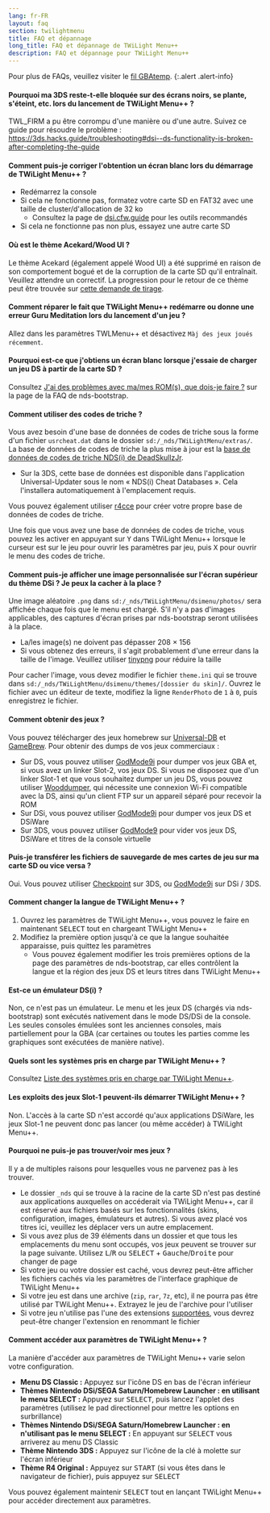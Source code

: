 ```yaml
---
lang: fr-FR
layout: faq
section: twilightmenu
title: FAQ et dépannage
long_title: FAQ et dépannage de TWiLight Menu++
description: FAQ et dépannage pour TWiLight Menu++
---
```


Pour plus de FAQs, veuillez visiter le [fil GBAtemp](https://gbatemp.net/threads/ds-i-3ds-twilight-menu-gui-for-ds-i-games-and-ds-i-menu-replacement.472200/).
{:.alert .alert-info}

#### Pourquoi ma 3DS reste-t-elle bloquée sur des écrans noirs, se plante, s'éteint, etc. lors du lancement de TWiLight Menu++ ?
TWL_FIRM a pu être corrompu d'une manière ou d'une autre. Suivez ce guide pour résoudre le problème : <https://3ds.hacks.guide/troubleshooting#dsi--ds-functionality-is-broken-after-completing-the-guide>

#### Comment puis-je corriger l'obtention un écran blanc lors du démarrage de TWiLight Menu++ ?
- Redémarrez la console
- Si cela ne fonctionne pas, formatez votre carte SD en FAT32 avec une taille de cluster/d'allocation de 32 ko
   - Consultez la page de [dsi.cfw.guide](https://dsi.cfw.guide/sd-card-setup.html) pour les outils recommandés
- Si cela ne fonctionne pas non plus, essayez une autre carte SD

#### Où est le thème Acekard/Wood UI ?
Le thème Acekard (également appelé Wood UI) a été supprimé en raison de son comportement bogué et de la corruption de la carte SD qu'il entraînait. Veuillez attendre un correctif. La progression pour le retour de ce thème peut être trouvée sur [cette demande de tirage](https://github.com/DS-Homebrew/TWiLightMenu/pull/1109).

#### Comment réparer le fait que TWiLight Menu++ redémarre ou donne une erreur Guru Meditation lors du lancement d'un jeu ?
Allez dans les paramètres TWLMenu++ et désactivez `Màj des jeux joués récemment`.

#### Pourquoi est-ce que j'obtiens un écran blanc lorsque j'essaie de charger un jeu DS à partir de la carte SD ?
Consultez [J'ai des problèmes avec ma/mes ROM(s), que dois-je faire ?](../nds-bootstrap/faq?faq=im-having-issues-with-my-roms-what-should-i-do) sur la page de la FAQ de nds-bootstrap.

#### Comment utiliser des codes de triche ?
Vous avez besoin d'une base de données de codes de triche sous la forme d'un fichier `usrcheat.dat` dans le dossier `sd:/_nds/TWiLightMenu/extras/`. La base de données de codes de triche la plus mise à jour est la [base de données de codes de triche NDS(i) de DeadSkullzJr](https://gbatemp.net/threads/488711/).
- Sur la 3DS, cette base de données est disponible dans l'application Universal-Updater sous le nom « NDS(i) Cheat Databases ». Cela l'installera automatiquement à l'emplacement requis.

Vous pouvez également utiliser [r4cce](http://hp.vector.co.jp/authors/VA013928/soft_en.html) pour créer votre propre base de données de codes de triche.

Une fois que vous avez une base de données de codes de triche, vous pouvez les activer en appuyant sur <kbd class="face">Y</kbd> dans TWiLight Menu++ lorsque le curseur est sur le jeu pour ouvrir les paramètres par jeu, puis <kbd class="face">X</kbd> pour ouvrir le menu des codes de triche.

#### Comment puis-je afficher une image personnalisée sur l'écran supérieur du thème DSi ? Je peux la cacher à la place ?
Une image aléatoire `.png` dans `sd:/_nds/TWiLightMenu/dsimenu/photos/` sera affichée chaque fois que le menu est chargé. S'il n'y a pas d'images applicables, des captures d'écran prises par nds-bootstrap seront utilisées à la place.

- La/les image(s) ne doivent pas dépasser 208 × 156
- Si vous obtenez des erreurs, il s'agit probablement d'une erreur dans la taille de l'image. Veuillez utiliser [tinypng](https://tinypng.com) pour réduire la taille

Pour cacher l'image, vous devez modifier le fichier `theme.ini` qui se trouve dans `sd:/_nds/TWiLightMenu/dsimenu/themes/[dossier du skin]/`. Ouvrez le fichier avec un éditeur de texte, modifiez la ligne `RenderPhoto` de `1` à `0`, puis enregistrez le fichier.

#### Comment obtenir des jeux ?
Vous pouvez télécharger des jeux homebrew sur [Universal-DB](https://db.universal-team.net/ds) et [GameBrew](https://www.gamebrew.org/wiki/List_of_all_DS_homebrew#Games). Pour obtenir des dumps de vos jeux commerciaux :
- Sur DS, vous pouvez utiliser [GodMode9i](https://github.com/DS-Homebrew/GodMode9i/releases) pour dumper vos jeux GBA et, si vous avez un linker Slot-2, vos jeux DS. Si vous ne disposez que d'un linker Slot-1 et que vous souhaitez dumper un jeu DS, vous pouvez utiliser [Wooddumper](https://digiex.net/attachments/wooddumper_r89-zip.14735/), qui nécessite une connexion Wi-Fi compatible avec la DS, ainsi qu'un client FTP sur un appareil séparé pour recevoir la ROM
- Sur DSi, vous pouvez utiliser [GodMode9i](https://github.com/DS-Homebrew/GodMode9i/releases) pour dumper vos jeux DS et DSiWare
- Sur 3DS, vous pouvez utiliser [GodMode9](https://github.com/d0k3/GodMode9/releases) pour vider vos jeux DS, DSiWare et titres de la console virtuelle

#### Puis-je transférer les fichiers de sauvegarde de mes cartes de jeu sur ma carte SD ou vice versa ?
Oui. Vous pouvez utiliser [Checkpoint](https://github.com/FlagBrew/Checkpoint/releases) sur 3DS, ou [GodMode9i](https://github.com/DS-Homebrew/GodMode9i/releases) sur DSi / 3DS.

#### Comment changer la langue de TWiLight Menu++ ?
1. Ouvrez les paramètres de TWiLight Menu++, vous pouvez le faire en maintenant <kbd>SELECT</kbd> tout en chargeant TWiLight Menu++
1. Modifiez la première option jusqu'à ce que la langue souhaitée apparaisse, puis quittez les paramètres
   - Vous pouvez également modifier les trois premières options de la page des paramètres de nds-bootstrap, car elles contrôlent la langue et la région des jeux DS et leurs titres dans TWiLight Menu++

#### Est-ce un émulateur DS(i) ?
Non, ce n'est pas un émulateur. Le menu et les jeux DS (chargés via nds-bootstrap) sont exécutés nativement dans le mode DS/DSi de la console. Les seules consoles émulées sont les anciennes consoles, mais partiellement pour la GBA (car certaines ou toutes les parties comme les graphiques sont exécutées de manière native).

#### Quels sont les systèmes pris en charge par TWiLight Menu++ ?
Consultez [Liste des systèmes pris en charge par TWiLight Menu++](../ds-index/emulators#list-of-supported-systems-by-twilight-menu).

#### Les exploits des jeux Slot-1 peuvent-ils démarrer TWiLight Menu++ ?
Non. L'accès à la carte SD n'est accordé qu'aux applications DSiWare, les jeux Slot-1 ne peuvent donc pas lancer (ou même accéder) à TWiLight Menu++.

#### Pourquoi ne puis-je pas trouver/voir mes jeux ?
Il y a de multiples raisons pour lesquelles vous ne parvenez pas à les trouver.
- Le dossier `_nds` qui se trouve à la racine de la carte SD n'est pas destiné aux applications auxquelles on accéderait via TWiLight Menu++, car il est réservé aux fichiers basés sur les fonctionnalités (skins, configuration, images, émulateurs et autres). Si vous avez placé vos titres ici, veuillez les déplacer vers un autre emplacement.
- Si vous avez plus de 39 éléments dans un dossier et que tous les emplacements du menu sont occupés, vos jeux peuvent se trouver sur la page suivante. Utilisez <kbd class="l">L</kbd>/<kbd class="r">R</kbd> ou <kbd>SELECT</kbd> + <kbd>Gauche</kbd>/<kbd>Droite</kbd> pour changer de page
- Si votre jeu ou votre dossier est caché, vous devrez peut-être afficher les fichiers cachés via les paramètres de l'interface graphique de TWiLight Menu++
- Si votre jeu est dans une archive (`zip`, `rar`, `7z`, etc), il ne pourra pas être utilisé par TWiLight Menu++. Extrayez le jeu de l'archive pour l'utiliser
- Si votre jeu n'utilise pas l'une des extensions [supportées](../ds-index/emulators#list-of-systems-supported-by-twilight-menu), vous devrez peut-être changer l'extension en renommant le fichier

#### Comment accéder aux paramètres de TWiLight Menu++ ?
La manière d'accéder aux paramètres de TWiLight Menu++ varie selon votre configuration.
- **Menu DS Classic :** Appuyez sur l'icône DS en bas de l'écran inférieur
- **Thèmes Nintendo DSi/SEGA Saturn/Homebrew Launcher : en utilisant le menu SELECT :** Appuyez sur <kbd>SELECT</kbd>, puis lancez l'applet des paramètres (utilisez le pad directionnel pour mettre les options en surbrillance)
- **Thèmes Nintendo DSi/SEGA Saturn/Homebrew Launcher : en n'utilisant pas le menu SELECT :** En appuyant sur <kbd>SELECT</kbd> vous arriverez au menu DS Classic
- **Thème Nintendo 3DS :** Appuyez sur l'icône de la clé à molette sur l'écran inférieur
- **Thème R4 Original :** Appuyez sur <kbd>START</kbd> (si vous êtes dans le navigateur de fichier), puis appuyez sur <kbd>SELECT</kbd>

Vous pouvez également maintenir <kbd>SELECT</kbd> tout en lançant TWiLight Menu++ pour accéder directement aux paramètres.

